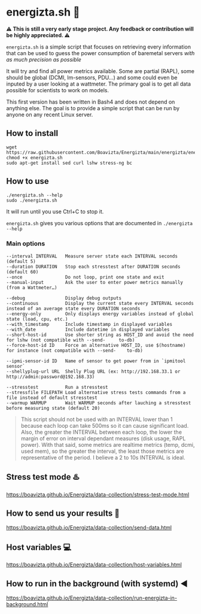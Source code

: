 # energizta.sh :satellite:

**:warning: This is still a very early stage project. Any feedback or contribution will be highly appreciated. :warning:**

`energizta.sh` is a simple script that focuses on retrieving every information that can be used to guess the power consumption of baremetal servers *with as much precision as possible*

It will try and find all power metrics available. Some are partial (RAPL), some should be global (DCMI, lm-sensors, PDU…) and some could even be inputed by a user looking at a wattmeter. The primary goal is to get all data possible for scientists to work on models.

This first version has been written in Bash4 and does not depend on anything else. The goal is to provide a simple script that can be run by anyone on any recent Linux server.

## How to install

```
wget https://raw.githubusercontent.com/Boavizta/Energizta/main/energizta/energizta.sh
chmod +x energizta.sh
sudo apt-get install sed curl lshw stress-ng bc
```

## How to use

```
./energizta.sh --help
sudo ./energizta.sh
```

It will run until you use Ctrl+C to stop it.

`energizta.sh` gives you various options that are documented in `./energizta --help`

### Main options

```
--interval INTERVAL   Measure server state each INTERVAL seconds (default 5)
--duration DURATION   Stop each stresstest after DURATION seconds (default 60)
--once                Do not loop, print one state and exit
--manual-input        Ask the user to enter power metrics manually (from a Wattmeter…)

--debug               Display debug outputs
--continuous          Display the current state every INTERVAL seconds instead of an average state every DURATION seconds
--energy-only         Only displays energy variables instead of global state (load, cpu, etc.)
--with_timestamp      Include timestamp in displayed variables
--with_date           Include datetime in displayed variables
--short-host-id       Use shorter string as HOST_ID and avoid the need for lshw (not compatible with --send-     to-db)
--force-host-id ID    Force an alternative HOST_ID, use $(hostname) for instance (not compatible with --send-    to-db)

--ipmi-sensor-id ID   Name of sensor to get power from in `ipmitool sensor`
--shellyplug-url URL  Shelly Plug URL (ex: http://192.168.33.1 or http://admin:password@192.168.33)

--stresstest          Run a stresstest
--stressfile FILEPATH Load alternative stress tests commands from a file instead of default stresstest
--warmup WARMUP       Wait WARMUP seconds after lauching a stresstest before measuring state (default 20)

```

> This script should not be used with an INTERVAL lower than 1 because each loop can take 500ms so it can cause significant load. Also, the greater the INTERVAL between each loop, the lower the margin of error on interval dependant measures (disk usage, RAPL power). With that said, some metrics are realtime metrics (temp, dcmi, used mem), so the greater the interval, the least those metrics are representative of the period. I believe a 2 to 10s INTERVAL is ideal.

## Stress test mode ♨️

https://boavizta.github.io/Energizta/data-collection/stress-test-mode.html


## How to send us your results 📧

https://boavizta.github.io/Energizta/data-collection/send-data.html

## Host variables 💻

https://boavizta.github.io/Energizta/data-collection/host-variables.html

## How to run in the background (with systemd) ◀️

https://boavizta.github.io/Energizta/data-collection/run-energizta-in-background.html
